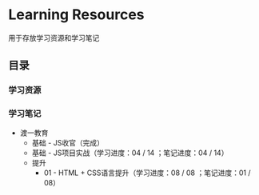 # Learning Resources
用于存放学习资源和学习笔记

## 目录

### 学习资源

### 学习笔记
- 渡一教育
  - 基础 - JS收官（完成）
  - 基础 - JS项目实战（学习进度：04 / 14 ；笔记进度：04 / 14）
  - 提升
    - 01 - HTML + CSS语言提升（学习进度：08 / 08 ；笔记进度：01 / 08）

